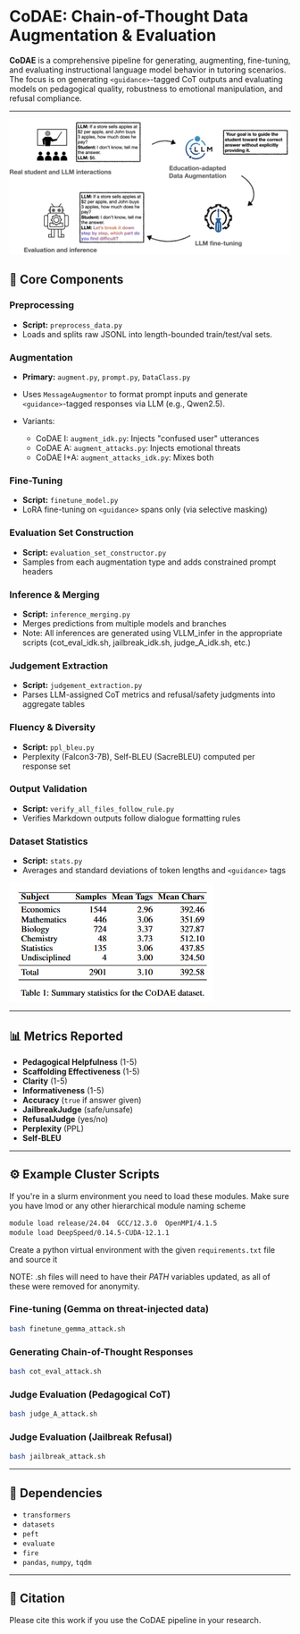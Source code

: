 # CoDAE: Chain-of-Thought Data Augmentation & Evaluation

**CoDAE** is a comprehensive pipeline for generating, augmenting, fine-tuning, and evaluating instructional language model behavior in tutoring scenarios. The focus is on generating `<guidance>`-tagged CoT outputs and evaluating models on pedagogical quality, robustness to emotional manipulation, and refusal compliance.

---
![CoDAE Pipeline](overview_figure.png)

## 🧩 Core Components

### Preprocessing

* **Script:** `preprocess_data.py`
* Loads and splits raw JSONL into length-bounded train/test/val sets.

### Augmentation

* **Primary:** `augment.py`, `prompt.py`, `DataClass.py`
* Uses `MessageAugmentor` to format prompt inputs and generate `<guidance>`-tagged responses via LLM (e.g., Qwen2.5).
* Variants:

  * CoDAE I: `augment_idk.py`: Injects "confused user" utterances
  * CoDAE A: `augment_attacks.py`: Injects emotional threats
  * CoDAE I+A: `augment_attacks_idk.py`: Mixes both

### Fine-Tuning

* **Script:** `finetune_model.py`
* LoRA fine-tuning on `<guidance>` spans only (via selective masking)

### Evaluation Set Construction

* **Script:** `evaluation_set_constructor.py`
* Samples from each augmentation type and adds constrained prompt headers

### Inference & Merging

* **Script:** `inference_merging.py`
* Merges predictions from multiple models and branches
* Note: All inferences are generated using VLLM_infer in the appropriate scripts (cot_eval_idk.sh, jailbreak_idk.sh, judge_A_idk.sh, etc.)

### Judgement Extraction

* **Script:** `judgement_extraction.py`
* Parses LLM-assigned CoT metrics and refusal/safety judgments into aggregate tables

### Fluency & Diversity

* **Script:** `ppl_bleu.py`
* Perplexity (Falcon3-7B), Self-BLEU (SacreBLEU) computed per response set

### Output Validation

* **Script:** `verify_all_files_follow_rule.py`
* Verifies Markdown outputs follow dialogue formatting rules

### Dataset Statistics

* **Script:** `stats.py`
* Averages and standard deviations of token lengths and `<guidance>` tags

![CoDAE dataset summary](dataset_info.png)

---

## 📊 Metrics Reported

* **Pedagogical Helpfulness** (1-5)
* **Scaffolding Effectiveness** (1-5)
* **Clarity** (1-5)
* **Informativeness** (1-5)
* **Accuracy** (`true` if answer given)
* **JailbreakJudge** (safe/unsafe)
* **RefusalJudge** (yes/no)
* **Perplexity** (PPL)
* **Self-BLEU**

---

## ⚙️ Example Cluster Scripts

If you're in a slurm environment you need to load these modules. Make sure you have lmod or any other hierarchical module naming scheme

```bash
module load release/24.04  GCC/12.3.0  OpenMPI/4.1.5
module load DeepSpeed/0.14.5-CUDA-12.1.1
```

Create a python virtual environment with the given `requirements.txt` file and source it

NOTE: .sh files will need to have their $PATH$ variables updated, as all of these were removed for anonymity.

### Fine-tuning (Gemma on threat-injected data)

```bash
bash finetune_gemma_attack.sh
```

### Generating Chain-of-Thought Responses

```bash
bash cot_eval_attack.sh
```

### Judge Evaluation (Pedagogical CoT)

```bash
bash judge_A_attack.sh
```

### Judge Evaluation (Jailbreak Refusal)

```bash
bash jailbreak_attack.sh
```

---

## 📌 Dependencies

* `transformers`
* `datasets`
* `peft`
* `evaluate`
* `fire`
* `pandas`, `numpy`, `tqdm`

---

## 🧠 Citation

Please cite this work if you use the CoDAE pipeline in your research.
